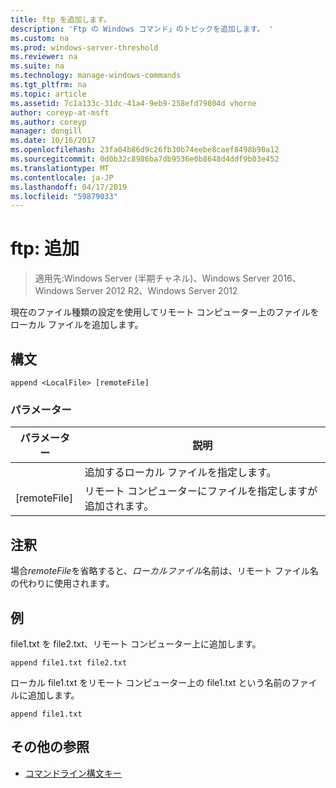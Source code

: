 ```yaml
---
title: ftp を追加します。
description: 'Ftp の Windows コマンド」のトピックを追加します。 '
ms.custom: na
ms.prod: windows-server-threshold
ms.reviewer: na
ms.suite: na
ms.technology: manage-windows-commands
ms.tgt_pltfrm: na
ms.topic: article
ms.assetid: 7c1a133c-31dc-41a4-9eb9-258efd79804d vhorne
author: coreyp-at-msft
ms.author: coreyp
manager: dongill
ms.date: 10/16/2017
ms.openlocfilehash: 23fa04b86d9c26fb30b74eebe8caef8498b90a12
ms.sourcegitcommit: 0d0b32c8986ba7db9536e0b8648d4ddf9b03e452
ms.translationtype: MT
ms.contentlocale: ja-JP
ms.lasthandoff: 04/17/2019
ms.locfileid: "59879033"
---
```

# <a name="ftp-append"></a>ftp: 追加

>適用先:Windows Server (半期チャネル)、Windows Server 2016、Windows Server 2012 R2、Windows Server 2012

現在のファイル種類の設定を使用してリモート コンピューター上のファイルをローカル ファイルを追加します。   
## <a name="syntax"></a>構文  
```  
append <LocalFile> [remoteFile]  
```  
### <a name="parameters"></a>パラメーター  
|パラメーター|説明|  
|-------|--------|  
|<LocalFile>|追加するローカル ファイルを指定します。|  
|[remoteFile]|リモート コンピューターにファイルを指定します<LocalFile>が追加されます。|  
## <a name="remarks"></a>注釈  
場合*remoteFile*を省略すると、*ローカルファイル*名前は、リモート ファイル名の代わりに使用されます。  
## <a name="BKMK_Examples"></a>例  
file1.txt を file2.txt、リモート コンピューター上に追加します。  
```  
append file1.txt file2.txt  
```  
ローカル file1.txt をリモート コンピューター上の file1.txt という名前のファイルに追加します。  
```  
append file1.txt  
```  
## <a name="additional-references"></a>その他の参照  
-   [コマンドライン構文キー](command-line-syntax-key.md)  
